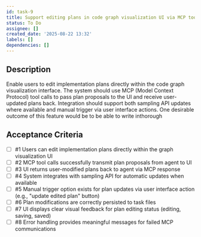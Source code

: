 ```yaml
---
id: task-9
title: Support editing plans in code graph visualization UI via MCP tools
status: To Do
assignee: []
created_date: '2025-08-22 13:32'
labels: []
dependencies: []
---
```


## Description

Enable users to edit implementation plans directly within the code graph visualization interface. The system should use MCP (Model Context Protocol) tool calls to pass plan proposals to the UI and receive user-updated plans back. Integration should support both sampling API updates where available and manual trigger via user interface actions.
One desirable outcome of this feature would be to be able to write inthorough 

## Acceptance Criteria

- [ ] #1 Users can edit implementation plans directly within the graph visualization UI
- [ ] #2 MCP tool calls successfully transmit plan proposals from agent to UI
- [ ] #3 UI returns user-modified plans back to agent via MCP response
- [ ] #4 System integrates with sampling API for automatic updates when available
- [ ] #5 Manual trigger option exists for plan updates via user interface action (e.g., "update edited plan" button)
- [ ] #6 Plan modifications are correctly persisted to task files
- [ ] #7 UI displays clear visual feedback for plan editing status (editing, saving, saved)
- [ ] #8 Error handling provides meaningful messages for failed MCP communications
